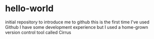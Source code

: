 # hello-world
initial repository to introduce me to github
this is the first time I've used Github
I have some development experience but I used a home-grown version control tool called Cirrus
